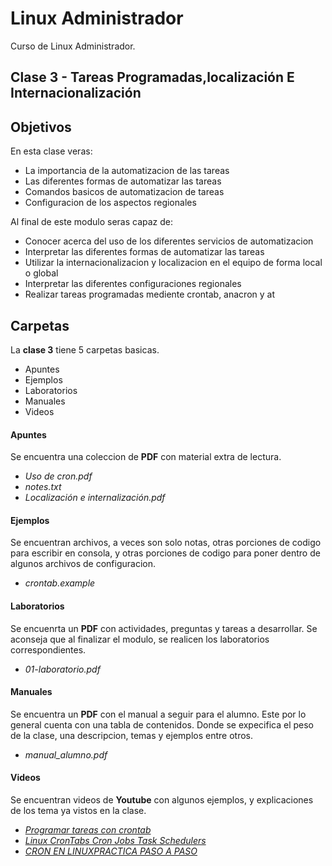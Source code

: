 # Linux Administrador
Curso de Linux Administrador.

## Clase 3 - Tareas Programadas,localización E Internacionalización

## Objetivos
En esta clase veras:
* La importancia de la automatizacion de las tareas
* Las diferentes formas de automatizar las tareas
* Comandos basicos de automatizacion de tareas
* Configuracion de los aspectos regionales

Al final de este modulo seras capaz de:
* Conocer acerca del uso de los diferentes servicios de automatizacion
* Interpretar las diferentes formas de automatizar las tareas
* Utilizar la internacionalizacion y localizacion en el equipo de forma local o global
* Interpretar las diferentes configuraciones regionales
* Realizar tareas programadas mediente crontab, anacron y at

## Carpetas
La **clase 3** tiene 5 carpetas basicas.
* Apuntes
* Ejemplos
* Laboratorios
* Manuales
* Videos

#### Apuntes
Se encuentra una coleccion de **PDF** con material extra de lectura.
* *Uso de cron.pdf*
* *notes.txt*
* *Localización e internalización.pdf*

#### Ejemplos
Se encuentran archivos, a veces son solo notas, otras porciones de codigo para escribir en consola, y otras porciones de codigo para poner dentro de algunos archivos de configuracion.
* *crontab.example*

#### Laboratorios
Se encuenrta un **PDF** con actividades, preguntas y tareas a desarrollar. Se aconseja que al finalizar el modulo, se realicen los laboratorios correspondientes.
* *01-laboratorio.pdf*

#### Manuales
Se encuentra un **PDF** con el manual a seguir para el alumno. Este por lo general cuenta con una tabla de contenidos. Donde se expecifica el peso de la clase, una descripcion, temas y ejemplos entre otros.
* *manual_alumno.pdf*

#### Videos
Se encuentran videos de **Youtube** con algunos ejemplos, y explicaciones de los tema ya vistos en la clase.
* *[Programar tareas con crontab](https://youtu.be/2u_A-Wjw_DM)*
* *[Linux CronTabs Cron Jobs Task Schedulers](https://youtu.be/4Icg3MYZZqI)*
* *[CRON EN LINUXPRACTICA PASO A PASO](https://youtu.be/YOkhg6TVdQc)*
